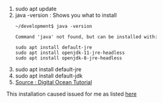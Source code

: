 1. sudo apt update
1. java -version : Shows you what to install
    ```
    ~/development$ java -version

    Command 'java' not found, but can be installed with:

    sudo apt install default-jre            
    sudo apt install openjdk-11-jre-headless
    sudo apt install openjdk-8-jre-headless
    ```
1. sudo apt install default-jre
1. sudo apt install default-jdk
1. [Source : Digital Ocean Tutorial](https://www.digitalocean.com/community/tutorials/how-to-install-java-with-apt-on-ubuntu-18-04)

This installation caused issued for me as listed [here](https://stackoverflow.com/questions/55847497/how-do-i-troubleshoot-inconsistency-detected-dl-lookup-c-111-java-result-12)
